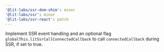 ```yaml
---
'@lit-labs/ssr-dom-shim': minor
'@lit-labs/ssr': minor
'@lit-labs/ssr-react': patch
---
```


Implement SSR event handling and an optional flag `globalThis.litSsrCallConnectedCallback` to call `connectedCallback` during SSR, if set to true.
